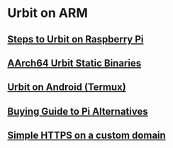 # Urbit on ARM

## [Steps to Urbit on Raspberry Pi](Steps_to_Urbit_on_Raspberry_Pi.md)

## [AArch64 Urbit Static Binaries](AArch64_Urbit_Static_Binaries.md)

## [Urbit on Android (Termux)](Urbit_on_Android_Termux.md)

## [Buying Guide to Pi Alternatives](Buying_Guide.md)

## [Simple HTTPS on a custom domain](Simple_HTTPS.md)

